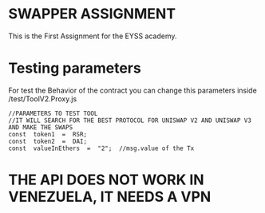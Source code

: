 # SWAPPER ASSIGNMENT

This is the First Assignment for the EYSS academy.


# Testing parameters

For test the Behavior of the contract you can change this parameters inside 
/test/ToolV2.Proxy.js

    //PARAMETERS TO TEST TOOL
    //IT WILL SEARCH FOR THE BEST PROTOCOL FOR UNISWAP V2 AND UNISWAP V3 AND MAKE THE SWAPS
    const  token1  =  RSR;
    const  token2  =  DAI;
    const  valueInEthers  =  "2";  //msg.value of the Tx

# THE API DOES NOT WORK IN VENEZUELA, IT NEEDS A VPN